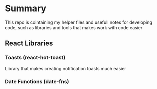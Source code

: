 # Summary
This repo is cointaining my helper files and usefull notes for developing code, such as libraries and tools that makes work with code easier

## React Libraries
### Toasts (react-hot-toast)
Library that makes creating notification toasts much easier

### Date Functions (date-fns)
